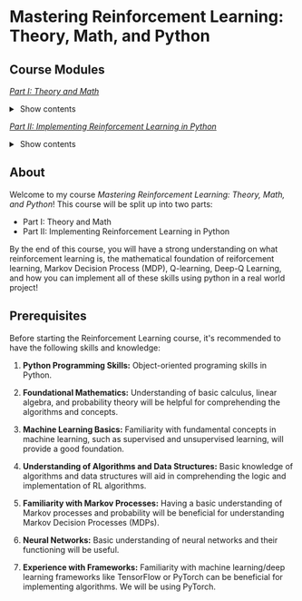 # Mastering Reinforcement Learning: Theory, Math, and Python

## Course Modules

[*Part I: Theory and Math*](https://colab.research.google.com/github/danplotkin/mastering_rl/blob/main/mastering_rl_part1.ipynb)
<details>
   <summary>&nbsp;Show contents</summary>
&nbsp;
   
> Introduction to Reinforcement Learning
>
> Reinforcement Learning vs Supervised and Unsupervised Learning
>
> Use Cases for Reinforcement Learning
>
> Markov Decision Processes (MDP)
>
>> A. Markov Property
>>
>> B. Agent-Environment Interaction in MDPs
>>
>> C. State-Action Representation in MDPs.
>>
>> D. Mars Rover Example Introduction
>>
>> E. MDP Trajectory
>>
>> F. Transition Probabilities
>>
>>> I. Transition Probabilities with Stochastic Environment (Mars Rover)
>>>
>> G. Expected Return
>>
>>> I. Example with Mars Rover
>>>
>> H. Policies
>>
>> I. Value Functions
>>
>> J. Representing MDP as a Tuple
>>
> Policy Optimality
>
>> A. Policy Improvement Theorem
>>
>> B. Optimal State-Value Function
>>
>> C. Optimal Action-Value Function
>>
>> D. Bellman Optimality Equation for $Q^*$
>>
>> E. Deriving Optimal Policy
>>
> Q-Learning
>
>> A. Q-Value Table
>>
>>> I. Initialization
>>>
>> B. Exploration Vs Exploitation
>>
>>> I. Epsilon Greedy Strategy
>>>
>> C. Q-value Update with Q-Learning Algorithm
>>
>> D. Mars Rover Q-Learning Example
>>
> Deep Q-Learning
>
>> A. Deep Q-Networks (DQN)
>>
>>> I. Policy Network Architecture
>>>
>>> II. Loss Calculation
>>>
>>> III. Update Parameters
>>>
>> B. Experience Replay & Replay Memory
>>
>>> I. Replay Memory as a Tuple
>>>
>>> II. Randomly Sampling Replay Memory
>>>
>>> III. Training with Replay
>>>
> Training a DQN
>
>> A. Training Steps
>>
>>> I. Sample a Random Batch from Replay Memory.
>>>
>>> II. Preprocess the State
>>>
>>> III. Forward Propagation
>>>
>>> IV. Calculate Loss
>>>
>>> V. Backpropagation & Gradient Descent
>>>
>> B. Full Training Loop
>>
>> C. Limitations of Standard DQNs
>>
> Target Network
>
>> A. Initialization
>>
>> B. Soft Update
>>
>> C. Updated Training Process
>>
> Next Steps
</details>

[*Part II: Implementing Reinforcement Learning in Python*](https://colab.research.google.com/github/danplotkin/mastering_rl/blob/main/mastering_rl_part2.ipynb)

<details>
   <summary>&nbsp;Show contents</summary>
&nbsp;

> Gymnasium
>
> The Cartpole Envirnonment
>
>> Solved Requirements
>
> Developing a Cartpole Agent
>
>> Install Gymnasium
>>
>> Import Required Libaries
>>
>> Initialize Envirnonment
>>
>> Create Replay Memory
>>
>> Build Deep Q-Network
>>
>> Define Hyperparameters
>>
>> Define Policy and Target Network
>>
>> Create Policy Network Tracker
>>
>> Train Agent
>>
>>> Create Math Functions for Training
>>>
>>> Create Agent Class
>>>
>>> Intialize Agent
>>>
>>> Train Agent
>>>
>>> Evaluate Agent
>>>
>> Solve Problem
</details>

## About
Welcome to my course *Mastering Reinforcement Learning: Theory, Math, and Python*! This course will be split up into two parts:
* Part I: Theory and Math
* Part II: Implementing Reinforcement Learning in Python 

By the end of this course, you will have a strong understanding on what reinforcement learning is, the mathematical foundation of reiforcement learning, Markov Decision Process (MDP), Q-learning, Deep-Q Learning, and how you can implement all of these skills using python in a real world project!

## Prerequisites

Before starting the Reinforcement Learning course, it's recommended to have the following skills and knowledge:

1. **Python Programming Skills:** Object-oriented programing skills in Python.

2. **Foundational Mathematics:** Understanding of basic calculus, linear algebra, and probability theory will be helpful for comprehending the algorithms and concepts.

3. **Machine Learning Basics:** Familiarity with fundamental concepts in machine learning, such as supervised and unsupervised learning, will provide a good foundation.

4. **Understanding of Algorithms and Data Structures:** Basic knowledge of algorithms and data structures will aid in comprehending the logic and implementation of RL algorithms.

5. **Familiarity with Markov Processes:** Having a basic understanding of Markov processes and probability will be beneficial for understanding Markov Decision Processes (MDPs).

6. **Neural Networks:** Basic understanding of neural networks and their functioning will be useful.
   
7. **Experience with Frameworks:** Familiarity with machine learning/deep learning frameworks like TensorFlow or PyTorch can be beneficial for implementing algorithms. We will be using PyTorch.
